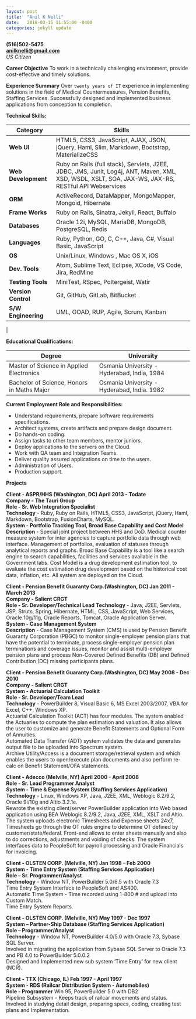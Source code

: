 ```yaml
---
layout: post
title:  "Anil K Nelli"
date:   2018-03-15 11:55:00 -0400
categories: jekyll update
---
```

**(516)502-5475**  
**anilknelli@gmail.com**  
*US Citizen*            

**Career Objective**
To work in a technically challenging environment, provide cost-effective and timely solutions.  

**Experience Summary**
Over `twenty years of IT` experience in implementing solutions in the field of Medical Countermeasures, Pension Benefits, Staffing Services.  Successfully designed and implemented business applications from conception to completion.  

**Technical Skills:**  

| Category        | Skills                                                                                                                                              |
|-----------------|-----------------------------------------------------------------------------------------------------------------------------------------------------|
| **Web UI**          | HTML5, CSS3, JavaScript, AJAX, JSON, jQuery, Haml, Slim, Markdown, Bootstrap, MaterializeCSS                                                                        |
| **Web Development** | Ruby on Rails (full stack), Servlets, J2EE, JDBC, JMS, Junit, Log4j, ANT, Maven, XML, XSD, WSDL, XSLT, SOA, JAX-WS, JAX-RS, RESTful API Webservices |
| **ORM**             | ActiveRecord, DataMapper, MongoMapper, Mongoid, Hibernate                                                                                           |
| **Frame Works**     | Ruby on Rails, Sinatra, Jekyll, React, Buffalo                                                                                                              |
| **Databases**       | Oracle 12i, MySQL, MariaDB, MongoDB, PostgreSQL, Redis                                                                                              |
| **Languages**       | Ruby, Python, GO, C, C++, Java, C#, Visual Basic, JavaScript                                                                                        |
| **OS**              | Unix/Linux, Windows , Mac OS X, iOS                                                                                                                 |
| **Dev. Tools**      | Atom, Sublime Text, Eclipse, XCode, VS Code, Jira, RedMine                                                                                                 |
| **Testing Tools**   | MiniTest, RSpec, Poltergeist, Watir                                                                                                                    |
| **Version Control** | Git, GitHub, GitLab, BitBucket                                                                                                                      |
| **S/W Engineering** | UML, OOAD, RUP, Agile, Scrum, Kanban                                                                                                                |
|                 

**Educational Qualifications:**  

| Degree                                        | University                                  |
|-----------------------------------------------|---------------------------------------------|
| Master of Science in Applied Electronics      | Osmania University - Hyderabad, India, 1984 |
| Bachelor of Science, Honors in Maths Major    | Osmania University - Hyderabad, India. 1982 |  


**Current Employment Role and Responsibilities:**  

- Understand requirements, prepare software requirements specifications.
- Architect systems, create artifacts and prepare design document.
- Do hands-on coding.
- Assign tasks to other team members, mentor juniors.
- Deploy applications to the servers on the Cloud.
- Work with QA team and Integration Teams.
- Deliver quality assured applications on time to the users.
- Administration of Users.
- Production support.

**Projects**  

**Client - ASPR/HHS (Washington, DC) April 2013 - Todate**  
**Company - The Tauri Group**  
**Role - Sr. Web Integration Specialist**  
**Technology** - Ruby, Ruby on Rails, HTML5, CSS3, JavaScript, jQuery, Haml, Markdown, Bootstrap, FusionCharts, MySQL.  
**System - Portfolio Tracking Tool, Broad Base Capability and Cost Model**  
**Description** - Special joint project between HHS and DoD. Medical counter measure system for inter agencies to capture portfolio data through web interface. Management of portfolios, evaluation of statuses through analytical reports and graphs. Broad Base Capability is a tool like a search engine to search capabilities, facilities and services available in the Government labs. Cost Model is a drug development estimation tool, to evaluate the cost estimation drug development based on the historical cost data, inflation, etc. All system are deployed on the Cloud.  

**Client - Pension Benefit Guaranty Corp.(Washington, DC) Jan 2011 - March 2013**  
**Company - Salient CRGT**  
**Role - Sr. Developer/Technical Lead**
**Technology** - Java, J2EE, Servlets, JSP, Struts, Spring, Hibernate, HTML, CSS, JavaScript, Web Services, Oracle 10g/11g, Oracle Reports, Tomcat, Oracle Application Server.  
**System - Case Management System**  
**Description** - Case Management System (CMS) is used by Pension Benefit Guaranty Corporation (PBGC) to monitor single-employer pension plans that have the potential to terminate, process single-employer pension plan terminations and coverage issues, monitor and assist multi-employer pension plans and process Non-Covered Defined Benefits (DB) and Defined Contribution (DC) missing participants plans.  

**Client - Pension Benefit Guaranty Corp.(Washington, DC) May 2008 - Dec 2010**  
**Company - Salient CRGT**  
**System - Actuarial Calculation Toolkit**  
**Role - Sr. Developer/Team Lead**  
**Technology** - PowerBuilder 8, Visual Basic 6, MS Excel 2003/2007, VBA for Excel, C++, Windows XP.  
Actuarial Calculation Toolkit (ACT) has four modules. The system enabled the Actuaries to compute the plan estimation and valuation. It also allows the user to customize and generate Benefit Statements and Optional Form of Annuities.  
Automated Data Transfer (ADT) system validates the data and generates output file to be uploaded into Spectrum system.  
Archive Utility/Access is a document storage/retrieval system and which enables the users to open/execute plan documents and also perform re-calc on Benefit Statement/OFA statements.  

**Client - Adecco (Melville, NY) April 2000 - April 2008**  
**Role - Sr. Lead Programmer Analyst**  
**System - Time & Expense System (Staffing Services Application)**
**Technology** - Linux, Windows XP, Java, J2EE, XML, Weblogic 8.2/9.2, Oracle 9i/10g and Altio 3.2.1e.    
Rewrote the existing client/server PowerBuilder application into Web based application using BEA Weblogic 8.2/9.2, Java, J2EE, XML, XSLT and Altio.  
The system uploads electronic Timesheets and Expense sheets 24x7, Timesheets go through the OT rules engine to determine OT defined by customer/state/federal. Front-end allows to enter sheets manually and also to do corrections, adjustments and voiding of checks. The system interfaces data to PeopleSoft for payroll processing and Oracle Financials for invoicing.  

**Client - OLSTEN CORP. (Melville, NY)​​​​       Jan 1998 – Feb 2000**  
**System - Time Entry System (Staffing Services Application)**  
**Role – Sr. Programmer/Analyst**  
**Technology** - Window NT, PowerBuilder 5.0/6.5 with Oracle 7.3  
Time Entry System Interface to PeopleSoft and AS400.  
Automatic Time System - Time recorded using 1-800 # and upload into Custom Match.  
Time Entry System Reports.  

**Client - OLSTEN CORP. (Melville, NY)​​​​       May 1997 - Dec 1997**  
**System – Partner-Ship Database (Staffing Services Application)**  
**Role – Programmer/Analyst**  
**Technology** - Window NT, PowerBuilder 4.0/5.0 with Oracle 7.3, Sybase SQL Server.  
Involved in migrating the application from Sybase SQL Server to Oracle 7.3 and PB 4.0 to PowerBuilder 5.0.0.2  
Designed and Implemented new sub system ‘Time Entry’ for new client (NCR).  

**Client - TTX (Chicago, IL)​​​​​​    Feb 1997 - April 1997**  
**System - RDS (Railcar Distribution System - Automobiles)**  
**Role - Programmer**
Win 95, PowerBuilder 5.0 with DB2  
Pipeline Subsystem - Keeps track of railcar movements and status.  
Involved in studying detail design, preparing specs, coding, creating test plans and Implementation.  
